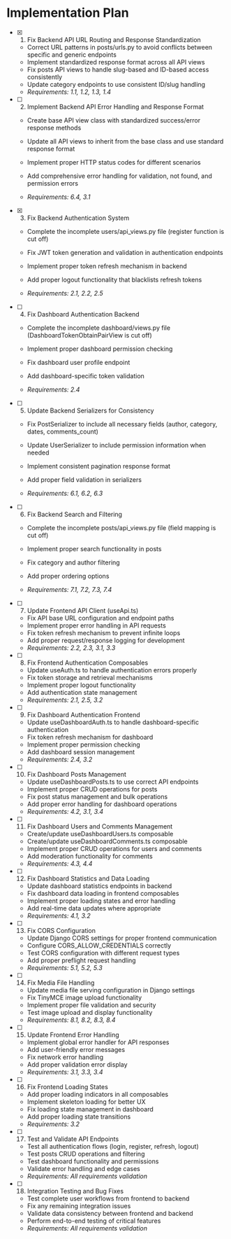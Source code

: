 # Implementation Plan

- [x] 1. Fix Backend API URL Routing and Response Standardization


  - Correct URL patterns in posts/urls.py to avoid conflicts between specific and generic endpoints
  - Implement standardized response format across all API views
  - Fix posts API views to handle slug-based and ID-based access consistently
  - Update category endpoints to use consistent ID/slug handling
  - _Requirements: 1.1, 1.2, 1.3, 1.4_




- [ ] 2. Implement Backend API Error Handling and Response Format
  - Create base API view class with standardized success/error response methods
  - Update all API views to inherit from the base class and use standard response format


  - Implement proper HTTP status codes for different scenarios
  - Add comprehensive error handling for validation, not found, and permission errors
  - _Requirements: 6.4, 3.1_

- [x] 3. Fix Backend Authentication System



  - Complete the incomplete users/api_views.py file (register function is cut off)
  - Fix JWT token generation and validation in authentication endpoints
  - Implement proper token refresh mechanism in backend
  - Add proper logout functionality that blacklists refresh tokens


  - _Requirements: 2.1, 2.2, 2.5_

- [ ] 4. Fix Dashboard Authentication Backend
  - Complete the incomplete dashboard/views.py file (DashboardTokenObtainPairView is cut off)
  - Implement proper dashboard permission checking



  - Fix dashboard user profile endpoint
  - Add dashboard-specific token validation
  - _Requirements: 2.4_



- [ ] 5. Update Backend Serializers for Consistency
  - Fix PostSerializer to include all necessary fields (author, category, dates, comments_count)
  - Update UserSerializer to include permission information when needed
  - Implement consistent pagination response format
  - Add proper field validation in serializers





  - _Requirements: 6.1, 6.2, 6.3_


- [ ] 6. Fix Backend Search and Filtering



  - Complete the incomplete posts/api_views.py file (field mapping is cut off)



  - Implement proper search functionality in posts
  - Fix category and author filtering
  - Add proper ordering options
  - _Requirements: 7.1, 7.2, 7.3, 7.4_

- [ ] 7. Update Frontend API Client (useApi.ts)
  - Fix API base URL configuration and endpoint paths
  - Implement proper error handling in API requests
  - Fix token refresh mechanism to prevent infinite loops
  - Add proper request/response logging for development
  - _Requirements: 2.2, 2.3, 3.1, 3.3_

- [ ] 8. Fix Frontend Authentication Composables
  - Update useAuth.ts to handle authentication errors properly
  - Fix token storage and retrieval mechanisms
  - Implement proper logout functionality
  - Add authentication state management
  - _Requirements: 2.1, 2.5, 3.2_

- [ ] 9. Fix Dashboard Authentication Frontend
  - Update useDashboardAuth.ts to handle dashboard-specific authentication
  - Fix token refresh mechanism for dashboard
  - Implement proper permission checking
  - Add dashboard session management
  - _Requirements: 2.4, 3.2_

- [ ] 10. Fix Dashboard Posts Management
  - Update useDashboardPosts.ts to use correct API endpoints
  - Implement proper CRUD operations for posts
  - Fix post status management and bulk operations
  - Add proper error handling for dashboard operations
  - _Requirements: 4.2, 3.1, 3.4_

- [ ] 11. Fix Dashboard Users and Comments Management
  - Create/update useDashboardUsers.ts composable
  - Create/update useDashboardComments.ts composable
  - Implement proper CRUD operations for users and comments
  - Add moderation functionality for comments
  - _Requirements: 4.3, 4.4_

- [ ] 12. Fix Dashboard Statistics and Data Loading
  - Update dashboard statistics endpoints in backend
  - Fix dashboard data loading in frontend composables
  - Implement proper loading states and error handling
  - Add real-time data updates where appropriate
  - _Requirements: 4.1, 3.2_

- [ ] 13. Fix CORS Configuration
  - Update Django CORS settings for proper frontend communication
  - Configure CORS_ALLOW_CREDENTIALS correctly
  - Test CORS configuration with different request types
  - Add proper preflight request handling
  - _Requirements: 5.1, 5.2, 5.3_

- [ ] 14. Fix Media File Handling
  - Update media file serving configuration in Django settings
  - Fix TinyMCE image upload functionality
  - Implement proper file validation and security
  - Test image upload and display functionality
  - _Requirements: 8.1, 8.2, 8.3, 8.4_

- [ ] 15. Update Frontend Error Handling
  - Implement global error handler for API responses
  - Add user-friendly error messages
  - Fix network error handling
  - Add proper validation error display
  - _Requirements: 3.1, 3.3, 3.4_

- [ ] 16. Fix Frontend Loading States
  - Add proper loading indicators in all composables
  - Implement skeleton loading for better UX
  - Fix loading state management in dashboard
  - Add proper loading state transitions
  - _Requirements: 3.2_

- [ ] 17. Test and Validate API Endpoints
  - Test all authentication flows (login, register, refresh, logout)
  - Test posts CRUD operations and filtering
  - Test dashboard functionality and permissions
  - Validate error handling and edge cases
  - _Requirements: All requirements validation_

- [ ] 18. Integration Testing and Bug Fixes
  - Test complete user workflows from frontend to backend
  - Fix any remaining integration issues
  - Validate data consistency between frontend and backend
  - Perform end-to-end testing of critical features
  - _Requirements: All requirements validation_